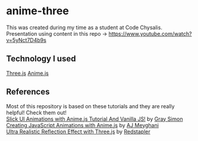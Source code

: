 # anime-three
This was created during my time as a student at Code Chysalis.
Presentation using content in this repo -> https://www.youtube.com/watch?v=5yNct7D4b9s

## Technology I used 
[Three.js](https://threejs.org/)
[Anime.js](https://animejs.com/)

## References

Most of this repository is based on these tutorials and they are really helpful!
Check them out! <br>
[Slick UI Animations with Anime.js Tutorial And Vanilla JS!](https://www.youtube.com/watch?v=WogfLKQHi1A&t=788s) by [Gray Simon](facebook.com/logodesigner)<br>
[Creating JavaScript Animations with Anime.js](https://medium.com/@ajmeyghani/creating-javascript-animations-with-anime-js-f2b14716cdc6) by [AJ Meyghani](https://medium.com/@ajmeyghani)<br>
[Ultra Realistic Reflection Effect with Three.js](https://redstapler.co/realistic-reflection-effect-three-js/) by [Redstapler](https://redstapler.co/)
